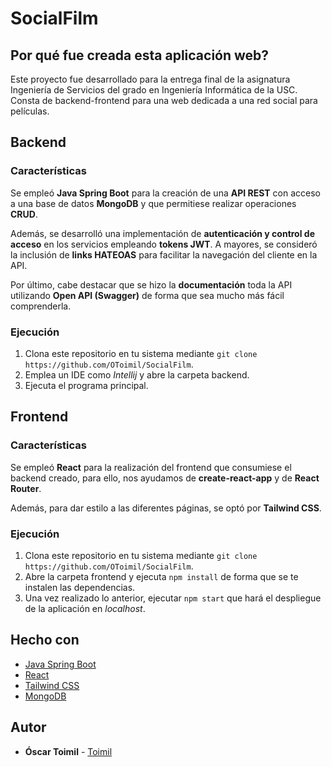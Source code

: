 # SocialFilm

## Por qué fue creada esta aplicación web?

Este proyecto fue desarrollado para la entrega final de la asignatura Ingeniería de Servicios del grado en Ingeniería Informática de la USC. Consta de backend-frontend para una web dedicada a una red social para películas.

## Backend

### Características

Se empleó **Java Spring Boot** para la creación de una **API REST** con acceso a una base de datos **MongoDB** y que permitiese realizar operaciones **CRUD**.

Además, se desarrolló una implementación de **autenticación y control de acceso** en los servicios empleando **tokens JWT**. A mayores, se consideró la inclusión de **links HATEOAS** para facilitar la navegación del cliente en la API.

Por último, cabe destacar que se hizo la **documentación** toda la API utilizando **Open API (Swagger)** de forma que sea mucho más fácil comprenderla.

### Ejecución

1. Clona este repositorio en tu sistema mediante ```git clone https://github.com/OToimil/SocialFilm```.
2. Emplea un IDE como *Intellij* y abre la carpeta backend.
3. Ejecuta el programa principal.


## Frontend

### Características

Se empleó **React** para la realización del frontend que consumiese el backend creado, para ello, nos ayudamos de **create-react-app** y de **React Router**.

Además, para dar estilo a las diferentes páginas, se optó por **Tailwind CSS**.

### Ejecución

1. Clona este repositorio en tu sistema mediante ```git clone https://github.com/OToimil/SocialFilm```.
2. Abre la carpeta frontend y ejecuta ```npm install``` de forma que se te instalen las dependencias.
3. Una vez realizado lo anterior, ejecutar ```npm start``` que hará el despliegue de la aplicación en *localhost*.


## Hecho con

* [Java Spring Boot](https://spring.io/projects/spring-boot/)
* [React](https://es.react.dev/)
* [Tailwind CSS](https://tailwindcss.com/)
* [MongoDB](https://www.mongodb.com/es)

## Autor

* **Óscar Toimil** - [Toimil](https://github.com/Toimil)
